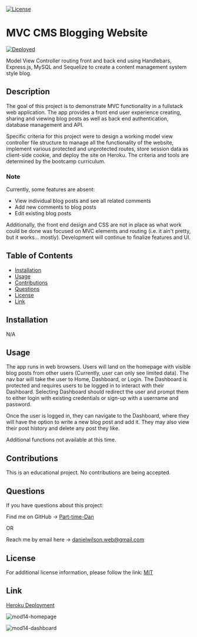 [![License](https://img.shields.io/badge/License-MIT-blue.svg)](https://choosealicense.com/licenses/mit/)

# MVC CMS Blogging Website

[![Deployed](https://www.herokucdn.com/deploy/button.svg)](https://dw-mvc-bloggy-ptd-0f7d5a1fecf6.herokuapp.com/)

Model View Controller routing front and back end using Handlebars, Express.js, MySQL and Sequelize to create a content management system style blog.

## Description

The goal of this project is to demonstrate MVC functionality in a fullstack web application. The app provides a front end user experience creating, sharing and viewing blog posts as well as back end authentication, database management and API.

Specific criteria for this project were to design a working model view controller file structure to manage all the functionality of the website, implement various protected and unprotected routes, store session data as client-side cookie, and deploy the site on Heroku. The criteria and tools are determined by the bootcamp curriculum.

### Note

Currently, some features are absent: 

- View individual blog posts and see all related comments
- Add new comments to blog posts
- Edit existing blog posts

Additionally, the front end design and CSS are not in place as what work could be done was focused on MVC elements and routing (i.e. it ain't pretty, but it works... mostly). Development will continue to finalize features and UI.

## Table of Contents

- [Installation](#installation)
- [Usage](#usage)
- [Contributions](#contributions)
- [Questions](#questions)
- [License](#license)
- [Link](#link)

## Installation

N/A

## Usage

The app runs in web browsers. Users will land on the homepage with visible blog posts from other users (Currently, user can only see limited data). The nav bar will take the user to Home, Dashboard, or Login. The Dashboard is protected and requires users to be logged in to interact with their Dashboard. Selecting Dashboard should redirect the user and prompt them to either login with existing credentials or sign-up with a username and password. 

Once the user is logged in, they can navigate to the Dashboard, where they will have the option to write a new blog post and add it. They may also view their post history and delete any post they like. 

Additional functions not available at this time.

## Contributions

This is an educational project. No contributions are being accepted.

## Questions

If you have questions about this project:

Find me on GitHub -> [Part-time-Dan](https://github.com/Part-time-Dan)

OR

Reach me by email here -> [danielwilson.web@gmail.com](mailto:danielwilson.web@gmail.com)


## License

For additional license information, please follow the link: [MIT](https://choosealicense.com/licenses/mit/)

## Link

[Heroku Deployment](https://dw-mvc-bloggy-ptd-0f7d5a1fecf6.herokuapp.com/)


![mod14-homepage](https://github.com/Part-time-Dan/mod14-CMS-blogsite-DanWilson/assets/126934952/62c21a69-c712-4950-89ea-5b8335785d99)

![mod14-dashboard](https://github.com/Part-time-Dan/mod14-CMS-blogsite-DanWilson/assets/126934952/7761859c-16cb-4507-bd04-fb03546adbd1)

